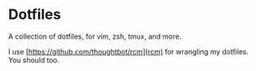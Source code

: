 # Dotfiles

A collection of dotfiles, for vim, zsh, tmux, and more.

I use [https://github.com/thoughtbot/rcm](rcm) for wrangling my dotfiles. You should too.